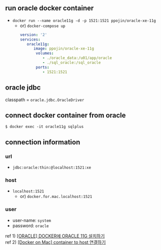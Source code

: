 ## run oracle docker container
- `docker run --name oracle11g -d -p 1521:1521 ppojin/oracle-xe-11g`
  - or) `docker-compose up`
    ```yml
    version: '2'
    services:
       oracle11g:
          image: ppojin/oracle-xe-11g
           volumes:
              - ./oracle_data:/u01/app/oracle
              - ./sql_oracle:/sql_oracle
           ports:
              - 1521:1521
    ```

## oracle jdbc
classpath = `oracle.jdbc.OracleDriver`

## connect docker container from oracle
```
$ docker exec -it oracle11g sqlplus
```

## connection information
### url
- `jdbc:oracle:thin:@localhost:1521:xe`
### host
- `localhost:1521`
  - or) `docker.for.mac.localhost:1521`
### user
- user-name: `system`
- password: `oracle`


ref 1) [[ORACLE] DOCKER에 ORACLE 11G 설치하기](https://romeoh.tistory.com/entry/Oracle-docker%EC%97%90-Oracle-11g-%EC%84%A4%EC%B9%98%ED%95%98%EA%B8%B0)<br>
ref 2) [[Docker on Mac] container to host 연결하기](https://jinwooe.wordpress.com/2017/07/24/docker-on-mac-container-to-host-%EC%97%B0%EA%B2%B0%ED%95%98%EA%B8%B0/)
